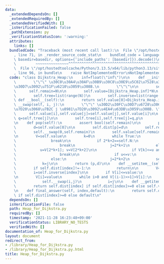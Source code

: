 ```yaml
---
data:
  _extendedDependsOn: []
  _extendedRequiredBy: []
  _extendedVerifiedWith: []
  _isVerificationFailed: false
  _pathExtension: py
  _verificationStatusIcon: ':warning:'
  attributes:
    links: []
  bundledCode: "Traceback (most recent call last):\n  File \"/opt/hostedtoolcache/Python/3.13.5/x64/lib/python3.13/site-packages/onlinejudge_verify/documentation/build.py\"\
    , line 71, in _render_source_code_stat\n    bundled_code = language.bundle(stat.path,\
    \ basedir=basedir, options={'include_paths': [basedir]}).decode()\n          \
    \         ~~~~~~~~~~~~~~~^^^^^^^^^^^^^^^^^^^^^^^^^^^^^^^^^^^^^^^^^^^^^^^^^^^^^^^^^^^^^^^^^^\n\
    \  File \"/opt/hostedtoolcache/Python/3.13.5/x64/lib/python3.13/site-packages/onlinejudge_verify/languages/python.py\"\
    , line 96, in bundle\n    raise NotImplementedError\nNotImplementedError\n"
  code: "class Dijkstra_Heap:\n    inf=float(\"inf\")\n\n    def __init__(self,N):\n\
    \        \"\"\" \u30C0\u30A4\u30AF\u30B9\u30C8\u30E9\u5C02\u7528\u306E\u30D2\u30FC\
    \u30D7\u3092\u751F\u6210\u3059\u308B.\n        \"\"\"\n\n        self.N=N\n  \
    \      self.remain=N\n\n        self.value=[Dijkstra_Heap.inf]*N\n        self.dist=[-1]*N\n\
    \        self.tree=list(range(N))\n        self.inverse=list(range(N))\n\n   \
    \ def __bool__(self):\n        return self.value[0]<Dijkstra_Heap.inf\n\n    def\
    \ __swap(self, i, j):\n        \"\"\" \u30D2\u30FC\u30D7\u6728\u306E\u7B2C i \u8981\
    \u7D20\u3068\u7B2C j \u8981\u7D20\u3092\u4EA4\u63DB\u3059\u308B. \"\"\"\n\n  \
    \      self.value[i],self.value[j]=self.value[j],self.value[i]\n\n        p=self.tree[i];\
    \ q=self.tree[j]\n\n        self.tree[i],self.tree[j]=q,p\n        self.inverse[p],self.inverse[q]=j,i\n\
    \n    def pop(self):\n        assert bool(self.remain)\n\n        p=self.tree[0]\n\
    \        d=self.value[0]\n\n        self.dist[p]=d\n        self.remain-=1\n\n\
    \        self.__swap(0,self.remain)\n        self.value[self.remain]=Dijkstra_Heap.inf\n\
    \n        V=self.value\n        k=0\n        while True:\n            if 2*k+1>=self.N:\n\
    \                break\n\n            if 2*k+2==self.N:\n                if V[k]<=V[2*k+1]:\n\
    \                    break\n                j=2*k+1\n            else:\n     \
    \           u=V[2*k+1]; v=V[2*k+2]\n\n                if V[k]<=u and V[k]<=v:\n\
    \                    break\n\n                if u<=v:\n                    j=2*k+1\n\
    \                else:\n                    j=2*k+2\n            self.__swap(k,j)\n\
    \            k=j\n\n        return (p,d)\n\n    def __setitem__(self, index, value):\n\
    \        if self.dist[index]!=-1:\n            return\n\n        V=self.value\n\
    \        i=self.inverse[index]\n\n        if V[i]<=value:\n            return\n\
    \n        V[i]=value\n        while i>0 and V[(i-1)>>1]>V[i]:\n            j=(i-1)>>1\n\
    \            self.__swap(i,j)\n            i=j\n\n    def __getitem__(self, index):\n\
    \        return self.dist[index] if self.dist[index]>=0 else self.value[self.inverse[index]]\n\
    \n    def final_answer(self, index,default):\n        return self.dist[index]\
    \ if self.dist[index]>=0 else default\n"
  dependsOn: []
  isVerificationFile: false
  path: Heap_for_Dijkstra.py
  requiredBy: []
  timestamp: '2021-11-28 16:23:48+09:00'
  verificationStatus: LIBRARY_NO_TESTS
  verifiedWith: []
documentation_of: Heap_for_Dijkstra.py
layout: document
redirect_from:
- /library/Heap_for_Dijkstra.py
- /library/Heap_for_Dijkstra.py.html
title: Heap_for_Dijkstra.py
---
```

